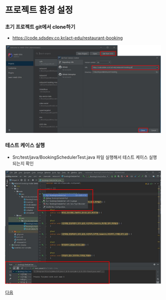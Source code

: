 # 프로젝트 환경 설정

### 초기 프로젝트 git에서 clone하기

* https://code.sdsdev.co.kr/act-edu/restaurant-booking

![GIT_CLONE](./image/01_git_clone.JPG)

### 테스트 케이스 실행

* Src/test/java/BookingSchedulerTest.java 파일 실행해서 테스트 케이스 실행 되는지 확인

![테스트케이스실행](image/01_execute_initial_test_cases.JPG)

[다음](02_junit.md)
